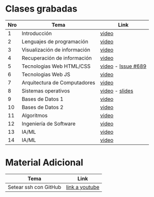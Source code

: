 # Clases grabadas

| Nro | Tema | Link |
| --- | ---- | ---- |
| 1 | Introducción | [video](https://drive.google.com/file/d/1S9ggFeUP-b5uns46_C9ps_iD4nFblc41/view) |
| 2 | Lenguajes de programación | [video](https://drive.google.com/file/d/1VFHRPmtMAPdxrCota3R34LMbOpi3Nayh/view) |
| 3 | Visualización de información | [video](https://drive.google.com/file/d/1YCbVlVLZw6aUm1wpYkTtX4S_bMcGGNIZ/view) |
| 4 | Recuperación de información | [video](https://drive.google.com/file/d/1krFipOT5C9XS7AwAjN0zNw0VprH8yY3q/view?usp=sharing)|
| 5 | Tecnologias Web HTML/CSS | [video](https://drive.google.com/file/d/1poJEOCYXpvDvSugaOOUiveGj8B-s4N-D/view?usp=sharing)  -  [Issue #689](https://github.com/Exploratorio-DCC-PUC/Syllabus/issues/689)|
| 6 | Tecnologias Web JS  |[video](https://drive.google.com/file/d/16EMTxuwDQkRlnbXCxlNYxrhSiSmHPMz2/view?usp=sharing)|
| 7 | Arquitectura de Computadores|[video](https://drive.google.com/file/d/1-pSwnvoqsOkYRGTJhejutH9AGVBm-Tsr/view?usp=sharing)|
| 8 | Sistemas operativos |[video](https://drive.google.com/file/d/1nba-9XKHaAGIWwG0JvsShLRlnzRerjj_/view?usp=sharing)  -  [slides](http://iic2333.ing.puc.cl/slides/exploratorio-os.html#/)|
| 9 | Bases de Datos 1| [video](https://drive.google.com/file/d/1ERDoX4uhc7deYPnKgKmRC_SvsnO3AGS0/view?usp=sharing) |
| 10| Bases de Datos 2|[video](https://drive.google.com/file/d/17oFxnBjyoNKiQ9f3YMKp85-X-7c7RSWq/view?usp=sharing) |
| 11| Algoritmos |[video](https://drive.google.com/file/d/19dZ9laIxWMUEdgGwdDG34gxn2LQBCPpJ/view?usp=sharing)|
| 12| Ingeniería de Software | [video](https://drive.google.com/file/d/1xeo4WtBRU-x68zHtixJFkvBg7C1UUJtM/view?usp=sharing)|
| 13| IA/ML | [video](https://drive.google.com/file/d/1e5MnxuPl-JOtmPAHjCs3FbHNdMvpeQnX/view?usp=sharing)|
| 14| IA/ML | [video](https://drive.google.com/file/d/1oysyR22IFwn0GKrXb6SKyzxTAPC7DAfg/view?usp=sharing)|




# Material Adicional

| Tema | Link |
| ------------- | ------------- |
| Setear ssh con GitHub | [link a youtube](https://www.youtube.com/watch?v=-cWJ7EQPuvc)|
